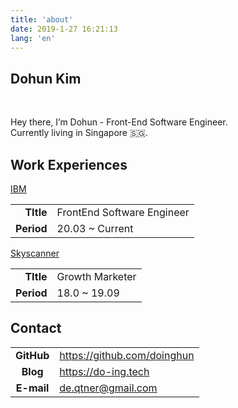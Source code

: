 ```yaml
---
title: 'about'
date: 2019-1-27 16:21:13
lang: 'en'
---
```


<article class="l-Wrapper">
  <div class="l-Header">
    <h1 class="Title">
      <span class="u-shadow">
        Dohun Kim
      </span>
    </h1>
  </div>

<br/>

Hey there, I’m Dohun - Front-End Software Engineer.<br/>
Currently living in Singapore 🇸🇬.

<div class="l-Header">
  <h1 class="Title">
    <span class="u-shadow">
      Work Experiences
    </span>
  </h1>
</div>

<a class="u-link" href="https://www.ibm.com/" target="_blank">IBM</a>

|            |                            |
| ---------: | -------------------------- |
|  **TItle** | FrontEnd Software Engineer |
| **Period** | 20.03 ~ Current            |

<a class="u-link" href="https://www.skyscanner.co.kr" target="_blank">Skyscanner</a>

|            |                 |
| ---------: | --------------- |
|  **TItle** | Growth Marketer |
| **Period** | 18.0 ~ 19.09    |

<div class="l-Header">
  <h1 class="Title">
    <span class="u-shadow">
      Contact
    </span>
  </h1>
</div>

|            |                             |
| :--------: | --------------------------- |
| **GitHub** | https://github.com/doinghun |
|  **Blog**  | https://do-ing.tech         |
| **E-mail** | de.qtner@gmail.com          |